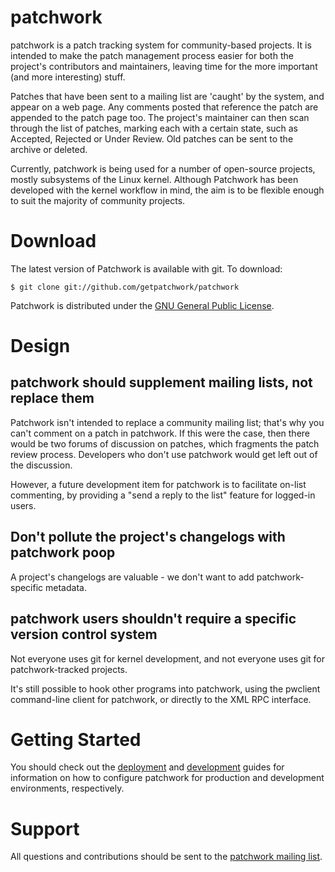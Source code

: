 # patchwork

patchwork is a patch tracking system for community-based projects. It is
intended to make the patch management process easier for both the project's
contributors and maintainers, leaving time for the more important (and more
interesting) stuff.

Patches that have been sent to a mailing list are 'caught' by the system, and
appear on a web page. Any comments posted that reference the patch are appended
to the patch page too. The project's maintainer can then scan through the list
of patches, marking each with a certain state, such as Accepted, Rejected or
Under Review. Old patches can be sent to the archive or deleted.

Currently, patchwork is being used for a number of open-source projects, mostly
subsystems of the Linux kernel. Although Patchwork has been developed with the
kernel workflow in mind, the aim is to be flexible enough to suit the majority
of community projects.

# Download

The latest version of Patchwork is available with git. To download:

    $ git clone git://github.com/getpatchwork/patchwork

Patchwork is distributed under the [GNU General Public License][ref-gpl].

# Design

## patchwork should supplement mailing lists, not replace them

Patchwork isn't intended to replace a community mailing list; that's why you
can't comment on a patch in patchwork. If this were the case, then there would
be two forums of discussion on patches, which fragments the patch review
process. Developers who don't use patchwork would get left out of the
discussion.

However, a future development item for patchwork is to facilitate on-list
commenting, by providing a "send a reply to the list" feature for logged-in
users.

## Don't pollute the project's changelogs with patchwork poop

A project's changelogs are valuable - we don't want to add patchwork-specific
metadata.

## patchwork users shouldn't require a specific version control system

Not everyone uses git for kernel development, and not everyone uses git for
patchwork-tracked projects.

It's still possible to hook other programs into patchwork, using the pwclient
command-line client for patchwork, or directly to the XML RPC interface.

# Getting Started

You should check out the [deployment][doc-deployment] and
[development][doc-development] guides for information on how to configure
patchwork for production and development environments, respectively.

# Support

All questions and contributions should be sent to the
[patchwork mailing list][ref-pw-ml].

[ref-gpl]: http://www.gnu.org/licenses/gpl-2.0.html
[ref-pw-ml]: https://ozlabs.org/mailman/listinfo/patchwork
[doc-deployment]: installation.md
[doc-development]: development.md
